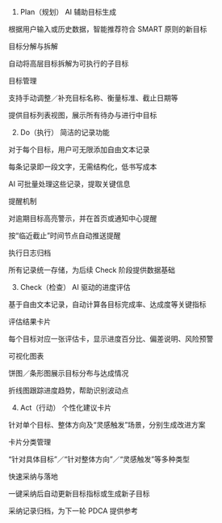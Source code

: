 1. Plan（规划）
AI 辅助目标生成

根据用户输入或历史数据，智能推荐符合 SMART 原则的新目标

目标分解与拆解

自动将高层目标拆解为可执行的子目标

目标管理

支持手动调整／补充目标名称、衡量标准、截止日期等

提供目标列表视图，展示所有待办与进行中目标

2. Do（执行）
简洁的记录功能

对于每个目标，用户可无限添加自由文本记录

每条记录即一段文字，无需结构化，低书写成本

AI 可批量处理这些记录，提取关键信息

提醒机制

对逾期目标高亮警示，并在首页或通知中心提醒

按“临近截止”时间节点自动推送提醒

执行日志归档

所有记录统一存储，为后续 Check 阶段提供数据基础

3. Check（检查）
AI 驱动的进度评估

基于自由文本记录，自动计算各目标完成率、达成度等关键指标

评估结果卡片

每个目标对应一张评估卡，显示进度百分比、偏差说明、风险预警

可视化图表

饼图／条形图展示目标分布与达成情况

折线图跟踪进度趋势，帮助识别波动点

4. Act（行动）
个性化建议卡片

针对单个目标、整体方向及“灵感触发”场景，分别生成改进方案

卡片分类管理

“针对具体目标”／“针对整体方向”／“灵感触发”等多种类型

快速采纳与落地

一键采纳后自动更新目标指标或生成新子目标

采纳记录归档，为下一轮 PDCA 提供参考

